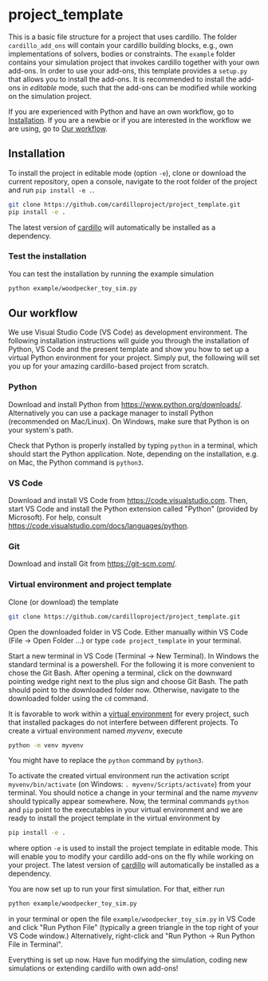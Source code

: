 # project_template

This is a basic file structure for a project that uses cardillo. The folder `cardillo_add_ons` will contain your cardillo building blocks, e.g., own implementations of solvers, bodies or constraints. The `example` folder contains your simulation project that invokes cardillo together with your own add-ons. In order to use your add-ons, this template provides a `setup.py` that allows you to install the add-ons. It is recommended to install the add-ons in *editable* mode, such that the add-ons can be modified while working on the simulation project.

If you are experienced with Python and have an own workflow, go to [Installation](#installation). If you are a newbie or if you are interested in the workflow we are using, go to [Our workflow](#our-workflow).

## Installation
To install the project in editable mode (option `-e`), clone or download the current repository, open a console, navigate to the root folder of the project and run `pip install -e .`.

```bash
git clone https://github.com/cardilloproject/project_template.git
pip install -e .
```

The latest version of [cardillo](https://github.com/cardilloproject/cardillo) will automatically be installed as a dependency.

### Test the installation

You can test the installation by running the example simulation
```bash
python example/woodpecker_toy_sim.py
```

## Our workflow

We use Visual Studio Code (VS Code) as development environment. The following installation instructions will guide you through the installation of Python, VS Code and the present template and show you how to set up a virtual Python environment for your project. Simply put, the following will set you up for your amazing cardillo-based project from scratch. 

### Python

Download and install Python from https://www.python.org/downloads/. Alternatively you can use a package manager to install Python (recommended on Mac/Linux). On Windows, make sure that Python is on your system's path.

Check that Python is properly installed by typing `python` in a terminal, which should start the Python application. Note, depending on the installation, e.g. on Mac, the Python command is `python3`. 

### VS Code

Download and install VS Code from https://code.visualstudio.com. Then, start VS Code and install the Python extension called "Python" (provided by Microsoft). For help, consult https://code.visualstudio.com/docs/languages/python.

### Git

Download and install Git from https://git-scm.com/.

### Virtual environment and project template

Clone (or download) the template
```bash
git clone https://github.com/cardilloproject/project_template.git
```

Open the downloaded folder in VS Code. Either manually within VS Code (File $\to$ Open Folder ...) or type `code project_template` in your terminal.

Start a new terminal in VS Code (Terminal $\to$ New Terminal). In Windows the standard terminal is a powershell. For the following it is more convenient to chose the Git Bash. After opening a terminal, click on the downward pointing wedge right next to the plus sign and choose Git Bash. The path should point to the downloaded folder now. Otherwise, navigate to the downloaded folder using the `cd` command.

It is favorable to work within a [virtual environment](https://docs.python.org/3/library/venv.html) for every project, such that installed packages do not interfere between different projects. To create a virtual environment named *myvenv*, execute
```bash
python -m venv myvenv
```
You might have to replace the `python` command by `python3`.

To activate the created virtual environment run the activation script `myvenv/bin/activate` (on Windows: `. myvenv/Scripts/activate`) from your terminal. You should notice a change in your terminal and the name *myvenv* should typically appear somewhere. Now, the terminal commands `python` and `pip` point to the executables in your virtual environment and we are ready to install the project template in the virtual environment by
```bash
pip install -e .
```
where option `-e` is used to install the project template in editable mode. This will enable you to modify your cardillo add-ons on the fly while working on your project. The latest version of [cardillo](https://github.com/cardilloproject/cardillo) will automatically be installed as a dependency.

You are now set up to run your first simulation. For that, either run
```bash
python example/woodpecker_toy_sim.py
```
in your terminal or open the file `example/woodpecker_toy_sim.py` in VS Code and click "Run Python File" (typically a green triangle in the top right of your VS Code window.) Alternatively, right-click and "Run Python $\to$ Run Python File in Terminal".

Everything is set up now. Have fun modifying the simulation, coding new simulations or extending cardillo with own add-ons!

